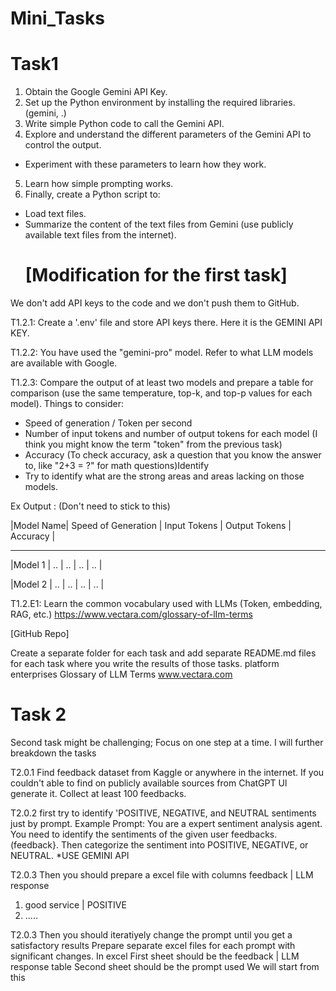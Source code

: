 # Mini_Tasks

# Task1
1. Obtain the Google Gemini API Key.
2. Set up the Python environment by installing the required libraries. (gemini, .)
3. Write simple Python code to call the Gemini API.
4. Explore and understand the different parameters of the Gemini API to control the output.
- Experiment with these parameters to learn how they work.
5. Learn how simple prompting works.
6. Finally, create a Python script to:
- Load text files.
- Summarize the content of the text files from Gemini (use publicly available text files from the internet).
  # [Modification for the first task]
We don't add API keys to the code and we don't push them to GitHub.

T1.2.1: Create a '.env' file and store API keys there. Here it is the GEMINI API KEY.

T1.2.2: You have used the "gemini-pro" model. Refer to what LLM models are available with Google.

T1.2.3: Compare the output of at least two models and prepare a table for comparison (use the same temperature, top-k, and top-p values for each model). Things to consider:
- Speed of generation / Token per second
- Number of input tokens and number of output tokens for each model (I think you might know the term "token" from the previous task)
- Accuracy (To check accuracy, ask a question that you know the answer to, like "2+3 = ?" for math questions)Identify
- Try to identify what are the strong areas and areas lacking on those models.

Ex Output : (Don't need to stick to this)


|Model Name| Speed of Generation | Input Tokens | Output Tokens | Accuracy     |

--------------------------------------------------------------------------------
|Model 1   |     ..             |         ..     |         ..      |      ..       |


|Model 2   |         ..            |       ..       |        ..       |     ..        |

T1.2.E1: Learn the common vocabulary used with LLMs (Token, embedding, RAG, etc.)
https://www.vectara.com/glossary-of-lIm-terms

[GitHub Repo]

Create a separate folder for each task and add separate README.md files for each task where you write the results of those tasks.
platform enterprises
Glossary of LLM Terms
www.vectara.com

# Task 2

Second task might be challenging;
Focus on one step at a time. I will further breakdown the tasks

T2.0.1 Find feedback dataset from Kaggle or anywhere in the internet.
If you couldn't able to find on publicly available sources from ChatGPT Ul generate it.
Collect at least 100 feedbacks.

T2.0.2 first try to identify 'POSITIVE, NEGATIVE, and NEUTRAL sentiments just by prompt.
Example Prompt:
You are a expert sentiment analysis agent. You need to identify the sentiments of the given user feedbacks.
(feedback}.
Then categorize the sentiment into POSITIVE, NEGATIVE, or NEUTRAL.
*USE GEMINI API

T2.0.3 Then you should prepare a excel file with columns feedback | LLM response
1. good service | POSITIVE
2. .....


T2.0.3 Then you should iteratiyely change the prompt until you get a satisfactory results
Prepare separate excel files for each prompt with significant changes.
In excel First sheet should be the feedback | LLM response table
Second sheet should be the prompt used
We will start from this
